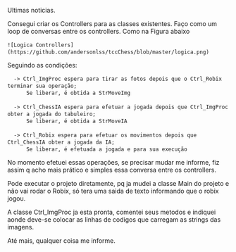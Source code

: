 Ultimas noticias.

  Consegui criar os Controllers para as classes existentes.
  Faço como um loop de conversas entre os controllers.
  Como na Figura abaixo
  
    ![Logica Controllers](https://github.com/andersonlss/tccChess/blob/master/logica.png)
    
  Seguindo as condições:
      
      -> Ctrl_ImgProc espera para tirar as fotos depois que o Ctrl_Robix terminar sua operação;
          Se liberar, é obtida a StrMoveImg
      
      -> Ctrl_ChessIA espera para efetuar a jogada depois que Ctrl_ImgProc obter a jogada do tabuleiro;
          Se liberar, é obtida a StrMoveIA
          
      -> Ctrl_Robix espera para efetuar os movimentos depois que Ctrl_ChessIA obter a jogada da IA;
          Se liberar, é efetuada a jogada e para sua execução
          
  
  No momento efetuei essas operações, se precisar mudar me informe, fiz assim q acho mais prático e 
  simples essa conversa entre os controllers.
  
  Pode executar o projeto diretamente, pq ja mudei a classe Main do projeto e não vai rodar o Robix,
  só tera uma saida de texto informando que o robix jogou.
  
  A classe Ctrl_ImgProc ja esta pronta, comentei seus metodos e indiquei aonde deve-se colocar as linhas de codigos
  que carregam as strings das imagens.
  
  
  Até mais, qualquer coisa me informe.
